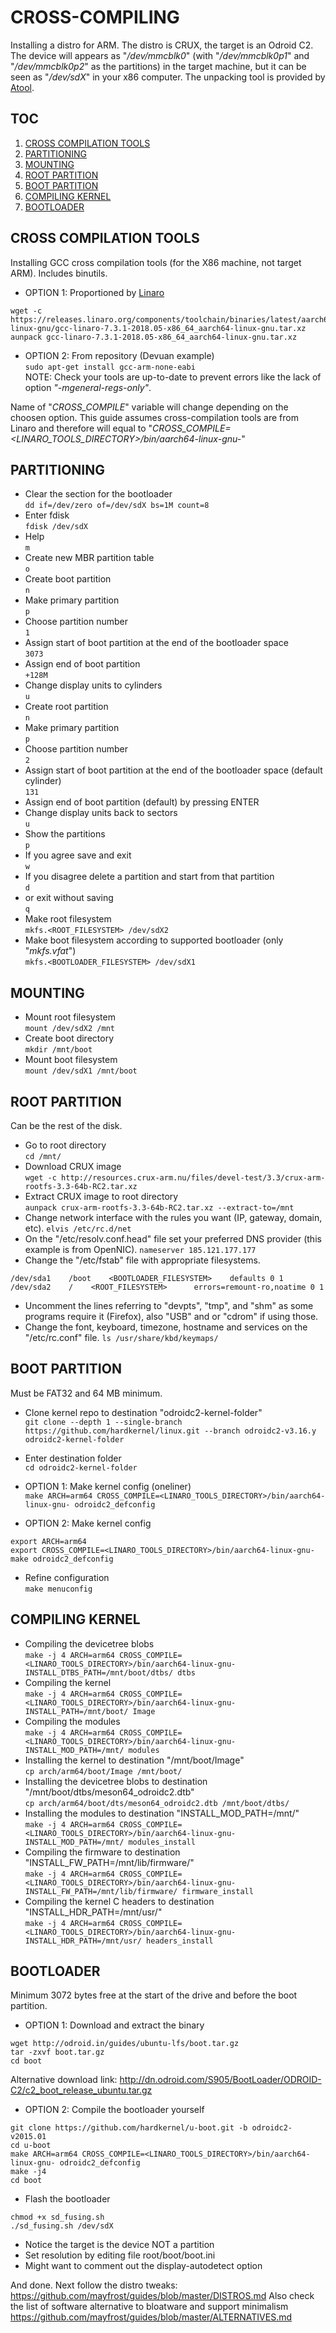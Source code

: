 # CROSS-COMPILING
Installing a distro for ARM. The distro is CRUX, the target is an Odroid C2. The device will appears as "_/dev/mmcblk0_" (with "_/dev/mmcblk0p1_" and "_/dev/mmcblk0p2_" as the partitions) in the target machine, but it can be seen as "_/dev/sdX_" in your x86 computer. The unpacking tool is provided by [Atool](http://www.nongnu.org/atool/).


## TOC
1. [CROSS COMPILATION TOOLS](#cross-compilation-tools)  
2. [PARTITIONING](#partitioning)  
3. [MOUNTING](#mounting)  
4. [ROOT PARTITION](#root-partition)  
5. [BOOT PARTITION](#boot-partition)  
6. [COMPILING KERNEL](#compiling-kernel)  
7. [BOOTLOADER](#bootloader)  


## CROSS COMPILATION TOOLS
Installing GCC cross compilation tools (for the X86 machine, not target ARM). Includes binutils.

* OPTION 1: Proportioned by [Linaro](https://releases.linaro.org/components/toolchain/binaries/latest/aarch64-linux-gnu/)  
```
wget -c https://releases.linaro.org/components/toolchain/binaries/latest/aarch64-linux-gnu/gcc-linaro-7.3.1-2018.05-x86_64_aarch64-linux-gnu.tar.xz
aunpack gcc-linaro-7.3.1-2018.05-x86_64_aarch64-linux-gnu.tar.xz
```  

* OPTION 2: From repository (Devuan example)  
`sudo apt-get install gcc-arm-none-eabi`  
NOTE: Check your tools are up-to-date to prevent errors like the lack of option _"-mgeneral-regs-only"_.

Name of "_CROSS_COMPILE_" variable will change depending on the choosen option. This guide assumes cross-compilation tools are from Linaro and therefore will equal to "_CROSS\_COMPILE=<LINARO\_TOOLS\_DIRECTORY>/bin/aarch64-linux-gnu-_"


## PARTITIONING
* Clear the section for the bootloader  
`dd if=/dev/zero of=/dev/sdX bs=1M count=8`  
* Enter fdisk  
`fdisk /dev/sdX`  
* Help  
`m`  
* Create new MBR partition table  
`o`  
* Create boot partition  
`n`  
* Make primary partition  
`p`  
* Choose partition number  
`1`  
* Assign start of boot partition at the end of the bootloader space  
`3073`  
* Assign end of boot partition  
`+128M`  
* Change display units to cylinders  
`u`  
* Create root partition  
`n`  
* Make primary partition  
`p`  
* Choose partition number  
`2`  
* Assign start of boot partition at the end of the bootloader space (default cylinder)  
`131`  
* Assign end of boot partition (default) by pressing ENTER  
* Change display units back to sectors  
`u`  
* Show the partitions  
`p`  
* If you agree save and exit  
`w`  
* If you disagree delete a partition and start from that partition  
`d`  
* or  exit without saving  
`q`  
* Make root filesystem  
`mkfs.<ROOT_FILESYSTEM> /dev/sdX2`  
* Make boot filesystem according to supported bootloader (only "_mkfs.vfat_")  
`mkfs.<BOOTLOADER_FILESYSTEM> /dev/sdX1`  


## MOUNTING
* Mount root filesystem  
`mount /dev/sdX2 /mnt`  
* Create boot directory  
`mkdir /mnt/boot`  
* Mount boot filesystem  
`mount /dev/sdX1 /mnt/boot`  


## ROOT PARTITION
Can be the rest of the disk.

* Go to root directory  
`cd /mnt/`  
* Download CRUX image  
`wget -c http://resources.crux-arm.nu/files/devel-test/3.3/crux-arm-rootfs-3.3-64b-RC2.tar.xz`  
* Extract CRUX image to root directory  
`aunpack crux-arm-rootfs-3.3-64b-RC2.tar.xz --extract-to=/mnt`  
* Change network interface with the rules you want (IP, gateway, domain, etc).
`elvis /etc/rc.d/net`  
* On the "/etc/resolv.conf.head" file set your preferred DNS provider (this example is from OpenNIC).
`nameserver 185.121.177.177`  
* Change the "/etc/fstab" file with appropriate filesystems.
```
/dev/sda1    /boot    <BOOTLOADER_FILESYSTEM>    defaults 0 1
/dev/sda2    /    <ROOT_FILESYSTEM>      errors=remount-ro,noatime 0 1
```  
* Uncomment the lines referring to "devpts", "tmp", and "shm" as some programs require it (Firefox), also "USB" and or "cdrom" if using those.
* Change the font, keyboard, timezone, hostname and services on the "/etc/rc.conf" file.
`ls /usr/share/kbd/keymaps/`  


## BOOT PARTITION
Must be FAT32 and 64 MB minimum.

* Clone kernel repo to destination "odroidc2-kernel-folder"  
`git clone --depth 1 --single-branch https://github.com/hardkernel/linux.git --branch odroidc2-v3.16.y odroidc2-kernel-folder`
* Enter destination folder  
`cd odroidc2-kernel-folder`

* OPTION 1: Make kernel config (oneliner)  
`make ARCH=arm64 CROSS_COMPILE=<LINARO_TOOLS_DIRECTORY>/bin/aarch64-linux-gnu- odroidc2_defconfig`

* OPTION 2: Make kernel config  
```
export ARCH=arm64
export CROSS_COMPILE=<LINARO_TOOLS_DIRECTORY>/bin/aarch64-linux-gnu-
make odroidc2_defconfig
```

* Refine configuration  
`make menuconfig`


## COMPILING KERNEL
* Compiling the devicetree blobs  
`make -j 4 ARCH=arm64 CROSS_COMPILE=<LINARO_TOOLS_DIRECTORY>/bin/aarch64-linux-gnu- INSTALL_DTBS_PATH=/mnt/boot/dtbs/ dtbs`
* Compiling the kernel  
`make -j 4 ARCH=arm64 CROSS_COMPILE=<LINARO_TOOLS_DIRECTORY>/bin/aarch64-linux-gnu- INSTALL_PATH=/mnt/boot/ Image`
* Compiling the modules  
`make -j 4 ARCH=arm64 CROSS_COMPILE=<LINARO_TOOLS_DIRECTORY>/bin/aarch64-linux-gnu- INSTALL_MOD_PATH=/mnt/ modules`
* Installing the kernel to destination "/mnt/boot/Image"  
`cp arch/arm64/boot/Image /mnt/boot/`
* Installing the devicetree blobs to destination "/mnt/boot/dtbs/meson64_odroidc2.dtb"  
`cp arch/arm64/boot/dts/meson64_odroidc2.dtb /mnt/boot/dtbs/`
* Installing the modules to destination "INSTALL_MOD_PATH=/mnt/"  
`make -j 4 ARCH=arm64 CROSS_COMPILE=<LINARO_TOOLS_DIRECTORY>/bin/aarch64-linux-gnu- INSTALL_MOD_PATH=/mnt/ modules_install`
* Compiling the firmware to destination "INSTALL_FW_PATH=/mnt/lib/firmware/"  
`make -j 4 ARCH=arm64 CROSS_COMPILE=<LINARO_TOOLS_DIRECTORY>/bin/aarch64-linux-gnu- INSTALL_FW_PATH=/mnt/lib/firmware/ firmware_install`
* Compiling the kernel C headers to destination "INSTALL_HDR_PATH=/mnt/usr/"  
`make -j 4 ARCH=arm64 CROSS_COMPILE=<LINARO_TOOLS_DIRECTORY>/bin/aarch64-linux-gnu- INSTALL_HDR_PATH=/mnt/usr/ headers_install`  


## BOOTLOADER
Minimum 3072 bytes free at the start of the drive and before the boot partition.

* OPTION 1: Download and extract the binary  
```
wget http://odroid.in/guides/ubuntu-lfs/boot.tar.gz
tar -zxvf boot.tar.gz
cd boot
```  
Alternative download link: http://dn.odroid.com/S905/BootLoader/ODROID-C2/c2_boot_release_ubuntu.tar.gz

* OPTION 2: Compile the bootloader yourself  
```
git clone https://github.com/hardkernel/u-boot.git -b odroidc2-v2015.01
cd u-boot
make ARCH=arm64 CROSS_COMPILE=<LINARO_TOOLS_DIRECTORY>/bin/aarch64-linux-gnu- odroidc2_defconfig
make -j4
cd boot
```  

* Flash the bootloader  
```
chmod +x sd_fusing.sh
./sd_fusing.sh /dev/sdX
```
* Notice the target is the device NOT a partition  
* Set resolution by editing file root/boot/boot.ini  
* Might want to comment out the display-autodetect option  


And done. Next follow the distro tweaks: https://github.com/mayfrost/guides/blob/master/DISTROS.md
Also check the list of software alternative to bloatware and support minimalism https://github.com/mayfrost/guides/blob/master/ALTERNATIVES.md
